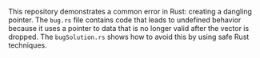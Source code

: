 This repository demonstrates a common error in Rust: creating a dangling pointer.  The `bug.rs` file contains code that leads to undefined behavior because it uses a pointer to data that is no longer valid after the vector is dropped. The `bugSolution.rs` shows how to avoid this by using safe Rust techniques.